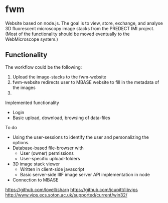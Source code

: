 fwm
===

Website based on node.js.
The goal is to view, store, exchange, and analyse 3D fluorescent microscopy image stacks from the PREDECT IMI project.
(Most of the functionality should be moved eventually to the WebMicroscope system.)  

## Functionality

The workflow could be the following:

1. Upload the image-stacks to the fwm-website
1. fwm-website redirects user to MBASE website to fill in the metadata of the images
1. 

Implemented functionality

- Login
- Basic upload, download, browsing of data-files

To do

- Using the user-sessions to identify the user and personalizing the options.
- Database-based file-browser with
	- User (owner) permissions
	- User-specific upload-folders
- 3D image stack viewer
	- Written in client-side javascript
	- Basic server-side IIIF image server API implementation in node
- Connection to MBASE

https://github.com/lovell/sharp
https://github.com/jcupitt/libvips
http://www.vips.ecs.soton.ac.uk/supported/current/win32/